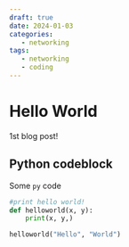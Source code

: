 ```yaml
---
draft: true 
date: 2024-01-03 
categories:
   - networking
tags: 
   - networking
   - coding
---
```


# Hello World

1st blog post!

<!-- more -->
## Python codeblock

Some `py` code

```py title="python code.py" linenums="1" hl_lines="1 3"
#print hello world!
def helloworld(x, y):
    print(x, y,)

helloworld("Hello", "World")
```